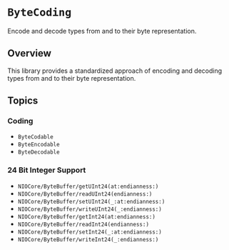 # ``ByteCoding``

<!--
#
# This source file is part of the Stanford Spezi open source project
#
# SPDX-FileCopyrightText: 2024 Stanford University and the project authors (see CONTRIBUTORS.md)
#
# SPDX-License-Identifier: MIT
#
-->

Encode and decode types from and to their byte representation.

## Overview

This library provides a standardized approach of encoding and decoding types from and to their byte representation.

## Topics

### Coding

- ``ByteCodable``
- ``ByteEncodable``
- ``ByteDecodable``

### 24 Bit Integer Support

- ``NIOCore/ByteBuffer/getUInt24(at:endianness:)``
- ``NIOCore/ByteBuffer/readUInt24(endianness:)``
- ``NIOCore/ByteBuffer/setUInt24(_:at:endianness:)``
- ``NIOCore/ByteBuffer/writeUInt24(_:endianness:)``
- ``NIOCore/ByteBuffer/getInt24(at:endianness:)``
- ``NIOCore/ByteBuffer/readInt24(endianness:)``
- ``NIOCore/ByteBuffer/setInt24(_:at:endianness:)``
- ``NIOCore/ByteBuffer/writeInt24(_:endianness:)``
